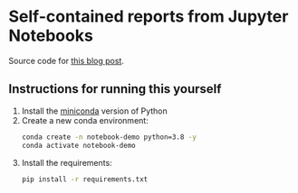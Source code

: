 # Self-contained reports from Jupyter Notebooks

Source code for [this blog post](https://marcogorelli.github.io/2020/06/21/selfcontainedreportfromnotebook.html).

## Instructions for running this yourself

1. Install the [miniconda](https://docs.conda.io/en/latest/miniconda.html) version of Python
2. Create a new conda environment:
   ```bash
   conda create -n notebook-demo python=3.8 -y
   conda activate notebook-demo
   ```
3. Install the requirements:
   ```bash
   pip install -r requirements.txt
   ```